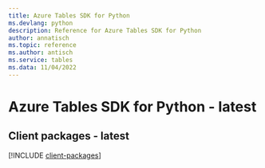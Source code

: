 ```yaml
---
title: Azure Tables SDK for Python
ms.devlang: python
description: Reference for Azure Tables SDK for Python
author: annatisch
ms.topic: reference
ms.author: antisch
ms.service: tables
ms.data: 11/04/2022
---
```

# Azure Tables SDK for Python - latest

## Client packages - latest
[!INCLUDE [client-packages](tables-client-index.md)]